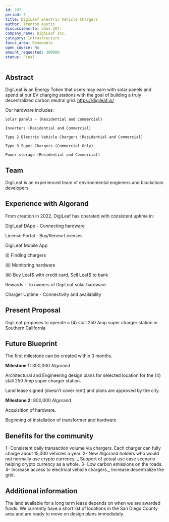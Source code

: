 ```yaml
---
id: 207
period: 3
title: DigiLeaf Electric Vehicle Chargers
author: Trenton Austin
discussions-to: xGov-207:
company_name: DigiLeaf Inc.
category: Infrastructure
focus_area: Renewable
open_source: No
amount_requested: 300000
status: Final
---
```


## Abstract

DigiLeaf is an Energy Token that users may earn with solar panels and spend at our EV charging stations with the goal of building a truly decentralized carbon neutral grid.
https://digileaf.io/

Our hardware includes:

    Solar panels - (Residential and Commercial)

    Inverters (Residential and Commercial)

    Type 2 Electric Vehicle Chargers (Residential and Commercial)

    Type 3 Super Chargers (Commercial Only)

    Power storage (Residential and Commercial)

## Team

DigiLeaf is an experienced team of environmental engineers and blockchain developers.

## Experience with Algorand

From creation in 2022, DigiLeaf has operated with consistent uptime in:

DigiLeaf DApp - Connecting hardware

License Portal - Buy/Renew Licenses

DigiLeaf Mobile App

(i) Finding chargers

(ii) Monitoring hardware

(iii) Buy Leaf$ with credit card, Sell Leaf$ to bank

Rewards - To owners of DigiLeaf solar hardware

Charger Uptime - Connectivity and availability

## Present Proposal

DigiLeaf proposes to operate a (4) stall 250 Amp super charger station in Southern California

## Future Blueprint

The first milestone can be created within 3 months.

**Milestone 1:** 300,000 Algorand

Architectural and Engineering design plans for selected location for the (4) stall 250 Amp super charger station.

Land lease signed (doesn’t cover rent) and plans are approved by the city.

**Milestone 2:** 800,000 Algorand

Acquisition of hardware.

Beginning of installation of transformer and hardware

## Benefits for the community

1- Consistent daily transaction volume via chargers. Each charger can fully charge about 15,000 vehicles a year.
2- New Algorand holders who would not normally use crypto currency. _ Support of actual use case scenario helping crypto currency as a whole.
3- Low carbon emissions on the roads.
4- Increase access to electrical vehicle chargers._ Increase decentralize the grid.

## Additional information

The land available for a long term lease depends on when we are awarded funds. We currently have a short list of locations in the San Diego County area and are ready to move on design plans immediately.
